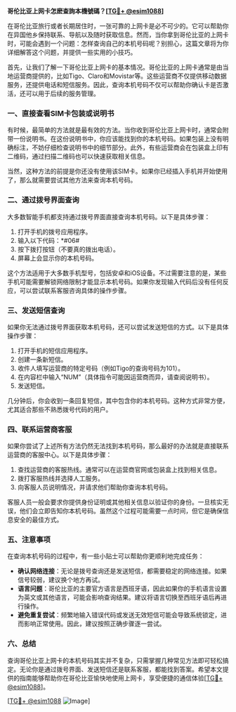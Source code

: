 **哥伦比亚上网卡怎麽查詢本機號碼？[[TG💪+ @esim1088](https://t.me/s/esim1088)]**

在哥伦比亚旅行或者长期居住时，一张可靠的上网卡是必不可少的。它可以帮助你在异国他乡保持联系、导航以及随时获取信息。然而，当你拿到哥伦比亚的上网卡时，可能会遇到一个问题：怎样查询自己的本机号码呢？别担心，这篇文章将为你详细解答这个问题，并提供一些实用的小技巧。

首先，让我们了解一下哥伦比亚上网卡的基本情况。哥伦比亚的上网卡通常是由当地运营商提供的，比如Tigo、Claro和Movistar等。这些运营商不仅提供移动数据服务，还提供电话和短信服务。因此，查询本机号码不仅可以帮助你确认卡是否激活，还可以用于后续的服务管理。

### **一、直接查看SIM卡包装或说明书**

有时候，最简单的方法就是最有效的方法。当你收到哥伦比亚上网卡时，通常会附带一份说明书。在这份说明书中，你应该能找到你的本机号码。如果包装上没有明确标注，不妨仔细检查说明书中的细节部分。此外，有些运营商会在包装盒上印有二维码，通过扫描二维码也可以快速获取相关信息。

当然，这种方法的前提是你还没有使用该SIM卡。如果你已经插入手机并开始使用了，那么就需要尝试其他方法来查询本机号码。

### **二、通过拨号界面查询**

大多数智能手机都支持通过拨号界面直接查询本机号码。以下是具体步骤：

1. 打开手机的拨号应用程序。
2. 输入以下代码：*#06#
3. 按下拨打按钮（不要真的拨出电话）。
4. 屏幕上会显示你的本机号码。

这个方法适用于大多数手机型号，包括安卓和iOS设备。不过需要注意的是，某些手机可能需要解锁网络限制才能显示本机号码。如果你发现输入代码后没有任何反应，可以尝试联系客服咨询具体的操作步骤。

### **三、发送短信查询**

如果你无法通过拨号界面获取本机号码，还可以尝试发送短信的方式。以下是具体操作步骤：

1. 打开手机的短信应用程序。
2. 创建一条新短信。
3. 收件人填写运营商的特定号码（例如Tigo的查询号码为101）。
4. 在内容栏中输入“NUM”（具体指令可能因运营商而异，请查阅说明书）。
5. 发送短信。

几分钟后，你会收到一条回复短信，其中包含你的本机号码。这种方式非常方便，尤其适合那些不熟悉拨号代码的用户。

### **四、联系运营商客服**

如果你尝试了上述所有方法仍然无法找到本机号码，那么最好的办法就是直接联系运营商的客服中心。以下是具体步骤：

1. 查找运营商的客服热线。通常可以在运营商官网或包装盒上找到相关信息。
2. 拨打客服热线并选择人工服务。
3. 向客服人员说明情况，并请求他们帮助你查询本机号码。

客服人员一般会要求你提供身份证明或其他相关信息以验证你的身份。一旦核实无误，他们会立即告知你本机号码。虽然这个过程可能需要一点时间，但它是确保信息安全的最佳方式。

### **五、注意事项**

在查询本机号码的过程中，有一些小贴士可以帮助你更顺利地完成任务：

- **确认网络连接**：无论是拨号查询还是发送短信，都需要稳定的网络连接。如果信号较弱，建议换个地方再试。
- **语言问题**：哥伦比亚的主要官方语言是西班牙语，因此如果你的手机语言设置为英文或其他语言，可能会影响查询结果。建议将语言切换至西班牙语后再进行操作。
- **避免重复尝试**：频繁地输入错误代码或发送无效短信可能会导致系统锁定，进而影响正常使用。因此，建议按照正确步骤逐一尝试。

### **六、总结**

查询哥伦比亚上网卡的本机号码其实并不复杂，只需掌握几种常见方法即可轻松搞定。无论你是通过拨号界面、发送短信还是联系客服，都能找到答案。希望本文提供的指南能够帮助你在哥伦比亚愉快地使用上网卡，享受便捷的通信体验[[TG💪+ @esim1088](https://t.me/s/esim1088)]。

[[TG💪+ @esim1088](https://t.me/s/esim1088) ![Image](https://i.postimg.cc/4NQfJmqS/Snipaste-2025-05-13-00-14-12.png)]